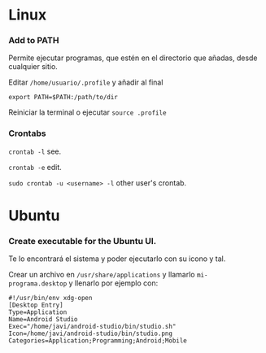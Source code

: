 # Linux

### Add to PATH
Permite ejecutar programas, que estén en el directorio que añadas, desde cualquier sitio.

Editar `/home/usuario/.profile` y añadir al final

`export PATH=$PATH:/path/to/dir`

Reiniciar la terminal o ejecutar `source .profile`

### Crontabs

`crontab -l` see.

`crontab -e` edit.

`sudo crontab -u <username> -l` other user's crontab.

# Ubuntu
### Create executable for the Ubuntu UI.
Te lo encontrará el sistema y poder ejecutarlo con su icono y tal.

Crear un archivo en `/usr/share/applications` y llamarlo `mi-programa.desktop` y llenarlo por ejemplo con:

```
#!/usr/bin/env xdg-open
[Desktop Entry]
Type=Application
Name=Android Studio
Exec="/home/javi/android-studio/bin/studio.sh"
Icon=/home/javi/android-studio/bin/studio.png
Categories=Application;Programming;Android;Mobile
```

